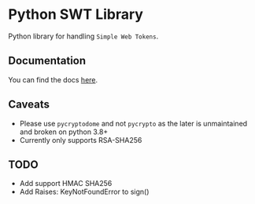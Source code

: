 # Python SWT Library

Python library for handling `Simple Web Tokens`.

## Documentation

You can find the docs [here](https://python-swt.readthedocs.io/).

## Caveats

- Please use `pycryptodome` and not `pycrypto` as the later is unmaintained and
  broken on python 3.8+
- Currently only supports RSA-SHA256

## TODO

- Add support HMAC SHA256
- Add  Raises: KeyNotFoundError to sign()
